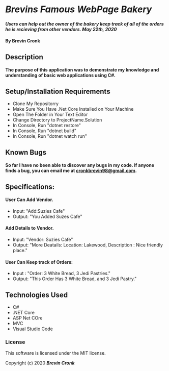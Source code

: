 # _Brevins Famous WebPage Bakery_

#### _Users can help out the owner of the bakery keep track of all of the orders he is recieving from other vendors. May 22th, 2020_

#### By Brevin Cronk

## Description

#### The purpose of this application was to demonstrate my knowledge and understanding of basic web applications using C#.

## Setup/Installation Requirements

* Clone My Repositorry
* Make Sure You Have .Net Core Installed on Your Machine
* Open The Folder in Your Text Editor
* Change Directory to ProjectName.Solution
* In Console, Run "dotnet restore"
* In Console, Run "dotnet build"
* In Console, Run "dotnet watch run"


## Known Bugs

#### So far I have no been able to discover any bugs in my code. If anyone finds a bug, you can email me at cronkbrevin98@gmail.com.

## Specifications:

#### User Can Add Vendor.
* Input: "Add:Suzies Cafe"
* Output: "You Added Suzes Cafe"

#### Add Details to Vendor.
* Input: "Vendor: Suzies Cafe"
* Output: "More Deatails: Location: Lakewood, Description : Nice friendly place."

#### User Can Keep track of Orders:
* Input : "Order: 3 White Bread, 3 Jedi Pastries."
* Output: "This Order Has 3 White Bread, and 3 Jedi Pastry."


## Technologies Used

* C#
* .NET Core
* ASP Net COre
* MVC
* Visual Studio Code

### License
This software is licensed under the MIT license.


Copyright (c) 2020 **_Brevin Cronk_**

